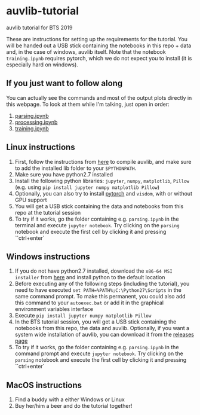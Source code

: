 # auvlib-tutorial

auvlib tutorial for BTS 2019

These are instructions for setting up the requirements for the tutorial. You will be handed out a USB stick containing the notebooks in this repo + data and, in the case of windows, auvlib itself. Note that the notebook `training.ipynb` requires pytorch, which we do not expect you to install (it is especially hard on windows).

## If you just want to follow along

You can actually see the commands and most of the output plots directly in this webpage.
To look at them while I'm talking, just open in order:

1. [parsing.ipynb](https://github.com/nilsbore/auvlib-tutorial/blob/master/parsing.ipynb)
2. [processing.ipynb](https://github.com/nilsbore/auvlib-tutorial/blob/master/processing.ipynb)
3. [training.ipynb](https://github.com/nilsbore/auvlib-tutorial/blob/master/training.ipynb)

## Linux instructions

1. First, follow the instructions from [here](https://github.com/nilsbore/auvlib#dependencies) to compile auvlib, and make sure to add the installed lib folder to your `$PYTHONPATH`.
2. Make sure you have python2.7 installed
3. Install the following python libraries: `jupyter`, `numpy`, `matplotlib`, `Pillow` (e.g. using `pip install jupyter numpy matplotlib Pillow`)
4. Optionally, you can also try to install [pytorch](https://pytorch.org/) and `visdom`, with or without GPU support
5. You will get a USB stick containing the data and notebooks from this repo at the tutorial session
6. To try if it works, go the folder containing e.g. `parsing.ipynb` in the terminal and execute `jupyter notebook`. Try clicking on the `parsing` notebook and execute the first cell by clicking it and pressing ``ctrl+enter`

## Windows instructions

1. If you do not have python2.7 installed, download the `x86-64 MSI installer` from [here](https://www.python.org/downloads/release/python-2716/) and install python to the default location
2. Before executing any of the following steps (including the tutorial), you need to have executed `set PATH=%PATH%;C:\Python27\Scripts` in the same command prompt. To make this permanent, you could also add this command to your `autoexec.bat` or add it in the graphical environment variables interface
3. Execute `pip install jupyter numpy matplotlib Pillow`
4. In the BTS tutorial session, you will get a USB stick containing the notebooks from this repo, the data and auvlib. Optionally, if you want a system wide installation of auvlib, you can download it from the [releases page](https://github.com/nilsbore/auvlib/releases)
5. To try if it works, go the folder containing e.g. `parsing.ipynb` in the command prompt and execute `jupyter notebook`. Try clicking on the `parsing` notebook and execute the first cell by clicking it and pressing ``ctrl+enter`

## MacOS instructions

1. Find a buddy with a either Windows or Linux
2. Buy her/him a beer and do the tutorial together!
